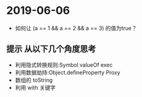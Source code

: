 # 2019-06-06
- 如何让 (a == 1 && a == 2 && a == 3) 的值为true？
## 提示 从以下几个角度思考
- 利用隐式转换规则:Symbol valueOf exec
- 利用数据劫持:Object.defineProperty Proxy 
- 数组的 toString
- 利用 with 关键字